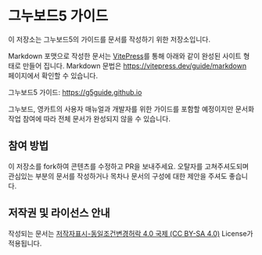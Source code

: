 # 그누보드5 가이드

이 저장소는 그누보드5의 가이드를 문서를 작성하기 위한 저장소입니다.

Markdown 포맷으로 작성한 문서는 [VitePress](https://vitepress.dev)를 통해 아래와 같이 완성된 사이트 형태로 만들어 집니다.
Markdown 문법은 https://vitepress.dev/guide/markdown 페이지에서 확인할 수 있습니다.

그누보드5 가이드: https://g5guide.github.io

그누보드, 영카트의 사용자 매뉴얼과 개발자를 위한 가이드를 포함할 예정이지만 문서화 작업 참여에 따라 전체 문서가 완성되지 않을 수 있습니다.

## 참여 방법

이 저장소를 fork하여 콘텐츠를 수정하고 PR을 보내주세요.
오탈자를 고쳐주셔도되며 관심있는 부분의 문서를 작성하거나 목차나 문서의 구성에 대한 제안을 주셔도 좋습니다.

## 저작권 및 라이선스 안내

작성되는 문서는 [저작자표시-동일조건변경허락 4.0 국제 (CC BY-SA 4.0)](https://creativecommons.org/licenses/by-sa/4.0/deed.ko) License가 적용됩니다.
